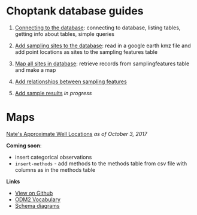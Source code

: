 # Choptank database guides

1. [Connecting to the database](https://palmerlab-umd.github.io/choptank-db/connect.html): connecting to database, listing tables, getting info about tables, simple queries

1. [Add sampling sites to the database](https://palmerlab-umd.github.io/choptank-db/insert-samplingfeatures.html): 
read in a google earth kmz file and add point locations as sites to the sampling features table

1. [Map all sites in database](https://palmerlab-umd.github.io/choptank-db/read-samplingfeatures.html): retrieve records from samplingfeatures table and make a map

1. [Add relationships between sampling features](https://palmerlab-umd.github.io/choptank-db/relate-samplingfeatures.html)

1. [Add sample results](https://palmerlab-umd.github.io/choptank-db/insert-sample-results.html) *in progress*

# Maps

[Nate's Approximate Well Locations](https://palmerlab-umd.github.io/choptank-db/ApproxWellLoc.html) 
*as of October 3, 2017*

__Coming soon__:

* insert categorical observations
* `insert-methods` - add methods to the methods table from csv file with columns as in the methods table

**Links**

* [View on Github](https://github.com/palmerlab-umd/choptank-db)
* [ODM2 Vocabulary](http://vocabulary.odm2.org/)
* [Schema diagrams](http://odm2.github.io/ODM2/schemas/ODM2_Current/diagrams/index.html)
